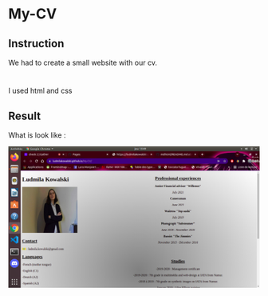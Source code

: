 # My-CV

## Instruction

We had to create a small website with our cv. 

#

I used html and css

## Result

What is look like :

![Image](./images/cv.png)
